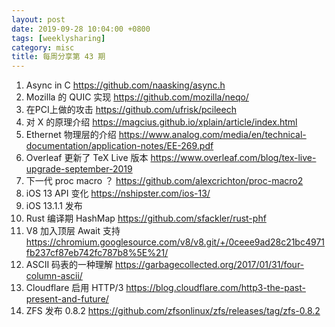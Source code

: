 ```yaml
---
layout: post
date: 2019-09-28 10:04:00 +0800
tags: [weeklysharing]
category: misc
title: 每周分享第 43 期
---
```


1. Async in C https://github.com/naasking/async.h
2. Mozilla 的 QUIC 实现 https://github.com/mozilla/neqo/
3. 在PCI上做的攻击 https://github.com/ufrisk/pcileech
4. 对 X 的原理介绍 https://magcius.github.io/xplain/article/index.html
5. Ethernet 物理层的介绍 https://www.analog.com/media/en/technical-documentation/application-notes/EE-269.pdf
6. Overleaf 更新了 TeX Live 版本 https://www.overleaf.com/blog/tex-live-upgrade-september-2019
7. 下一代 proc macro ？ https://github.com/alexcrichton/proc-macro2
8. iOS 13 API 变化 https://nshipster.com/ios-13/
9. iOS 13.1.1 发布
10. Rust 编译期 HashMap https://github.com/sfackler/rust-phf
11. V8 加入顶层 Await 支持 https://chromium.googlesource.com/v8/v8.git/+/0ceee9ad28c21bc4971fb237cf87eb742fc787b8%5E%21/
12. ASCII 码表的一种理解 https://garbagecollected.org/2017/01/31/four-column-ascii/
13. Cloudflare 启用 HTTP/3 https://blog.cloudflare.com/http3-the-past-present-and-future/
14. ZFS 发布 0.8.2 https://github.com/zfsonlinux/zfs/releases/tag/zfs-0.8.2

